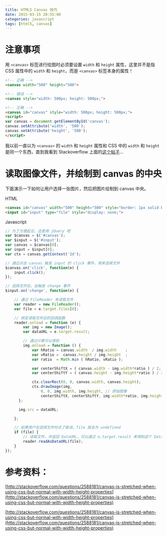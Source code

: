 ```yaml
---
title: HTML5 Canvas 技巧
date: 2015-03-15 20:55:00
categories: javascript
tags: [html5, canvas]
---
```


# 注意事项

用 `<canvas>` 标签进行绘图时必须要设置 `width` 和 `height` 属性，这里并不是指 CSS 属性中的 `width` 和 `height`，而是 `<canvas>` 标签本身的属性！

```html
<!-- 正确 -->
<canvas width="500" height="500">

<!-- 错误 -->
<canvas style="width: 500px; height: 500px;">

<!-- 正确 -->
<canvas id="canvas" style="width: 500px; height: 500px;">
<script>
var canvas = document.getElementById('canvas');
canvas.setAttribute('width', '500');
canvas.setAttribute('height', '500');
</script>
```

我以前一直以为 `<canvas>` 的 `width` 和 `height` 属性和 CSS 中的 `width` 和 `height` 是同一个东西，直到我看到 Stackoverflow 上面的[这个帖子](http://stackoverflow.com/questions/2588181/canvas-is-stretched-when-using-css-but-normal-with-width-height-properties)...


# 读取图像文件，并绘制到 canvas 的中央

下面演示一下如何让用户选择一张图片，然后把图片绘制到 canvas 中央。

HTML
```html
<canvas id="canvas" width="500" height="500" style="border: 1px solid black;">
<input id="input" type="file" style="display: none;">
```

Javascript
```js
// 为了方便起见，还是用 jQuery 吧
var $canvas = $('#canvas');
var $input = $('#input');
var canvas = $canvas[0];
var input = $input[0];
var ctx = canvas.getContext('2d');

// 通过点击 canvas 触发 input 的 click 事件，用来选择文件
$canvas.on('click', function(e) {
    input.click();
});

// 选择文件后，会触发 change 事件
$input.on('change', function(e) {

    // 通过 FileReader 来读取文件
    var reader = new FileReader();
    var file = e.target.files[0];

    // 绑定读取文件后的回调函数
    reader.onload = function (e) {
        var img = new Image();
        var dataURL = e.target.result;

        // 通过计算可以得到
        img.onload = function () {
            var hRatio = canvas.width  / img.width    ;
            var vRatio =  canvas.height / img.height  ;
            var ratio  = Math.min ( hRatio, vRatio );

            var centerShiftX = ( canvas.width - img.width*ratio ) / 2;
            var centerShiftY = ( canvas.height - img.height*ratio ) / 2;  

            ctx.clearRect(0, 0, canvas.width, canvas.height);
            ctx.drawImage(img,
                0, 0, img.width, img.height, // 原始图像
                centerShiftX, centerShiftY, img.width*ratio, img.height*ratio); // 目标图像
      };

      img.src = dataURL;

    };

    // 如果用户在选择文件时点了取消，file 就会为 undefined
    if (file) {
        // 读取文件，并返回 DataURL，可以通过 e.target.result 来得到这个 DataURL
        reader.readAsDataURL(file);
    }
});
```



# 参考资料：

[http://stackoverflow.com/questions/2588181/canvas-is-stretched-when-using-css-but-normal-with-width-height-properties](http://stackoverflow.com/questions/2588181/canvas-is-stretched-when-using-css-but-normal-with-width-height-properties)

[http://stackoverflow.com/questions/2588181/canvas-is-stretched-when-using-css-but-normal-with-width-height-properties](http://stackoverflow.com/questions/2588181/canvas-is-stretched-when-using-css-but-normal-with-width-height-properties)
